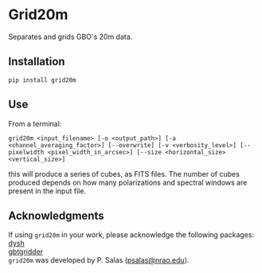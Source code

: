 # Grid20m

Separates and grids GBO's 20m data.

## Installation

    pip install grid20m 

## Use
From a terminal:

    grid20m <input_filename> [-o <output_path>] [-a <channel_averaging_factor>] [--overwrite] [-v <verbosity_level>] [--pixelwidth <pixel_width_in_arcsec>] [--size <horizontal_size> <vertical_size>]

this will produce a series of cubes, as FITS files.
The number of cubes produced depends on how many 
polarizations and spectral windows are present in 
the input file.

## Acknowledgments
If using `grid20m` in your work, please acknowledge the following packages:<br>
[dysh](https://github.com/GreenBankObservatory/dysh)<br>
[gbtgridder](https://github.com/GreenBankObservatory/gbtgridder)<br>
`grid20m` was developed by P. Salas (psalas@nrao.edu).
